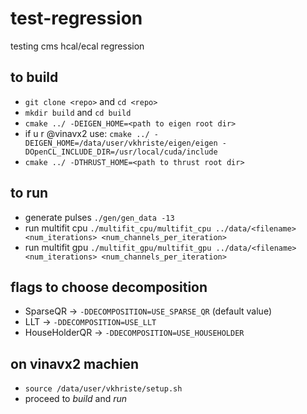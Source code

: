 # test-regression
testing cms hcal/ecal regression 

## to build
- `git clone <repo>` and `cd <repo>`
- `mkdir build` and `cd build`
- `cmake ../ -DEIGEN_HOME=<path to eigen root dir>` 
- if u r @vinavx2 use: `cmake ../ -DEIGEN_HOME=/data/user/vkhriste/eigen/eigen -DOpenCL_INCLUDE_DIR=/usr/local/cuda/include`
- `cmake ../ -DTHRUST_HOME=<path to thrust root dir>`

## to run
- generate pulses `./gen/gen_data -13`
- run multifit cpu `./multifit_cpu/multifit_cpu ../data/<filename> <num_iterations> <num_channels_per_iteration>`
- run multifit gpu `./multifit_gpu/multifit_gpu ../data/<filename> <num_iterations> <num_channels_per_iteration>`

## flags to choose decomposition
- SparseQR -> `-DDECOMPOSITION=USE_SPARSE_QR` (default value)
- LLT -> `-DDECOMPOSITION=USE_LLT` 
- HouseHolderQR -> `-DDECOMPOSITION=USE_HOUSEHOLDER`

## on vinavx2 machien
- `source /data/user/vkhriste/setup.sh`
- proceed to _build_ and _run_
